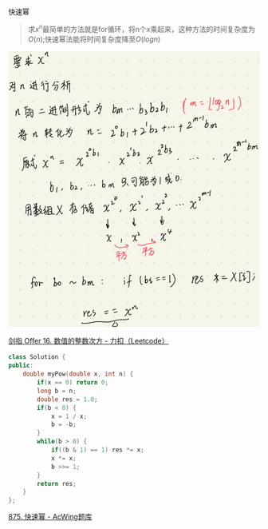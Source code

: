 快速幂

> 求$x^n$最简单的方法就是for循环，将n个$x$乘起来，这种方法的时间复杂度为$O(n)$;快速幂法能将时间复杂度降至$O(logn)$

![1683008345987](快速幂.assets/1683008345987.png)

[剑指 Offer 16. 数值的整数次方 - 力扣（Leetcode）](https://leetcode.cn/problems/shu-zhi-de-zheng-shu-ci-fang-lcof/description/?favorite=xb9nqhhg)

```cpp
class Solution {
public:
    double myPow(double x, int n) {
        if(x == 0) return 0;
        long b = n;
        double res = 1.0;
        if(b < 0) {
            x = 1 / x;
            b = -b;
        }
        while(b > 0) {
            if((b & 1) == 1) res *= x;
            x *= x;
            b >>= 1;
        }
        return res;
    }
};
```

[875. 快速幂 - AcWing题库](https://www.acwing.com/problem/content/877/)

